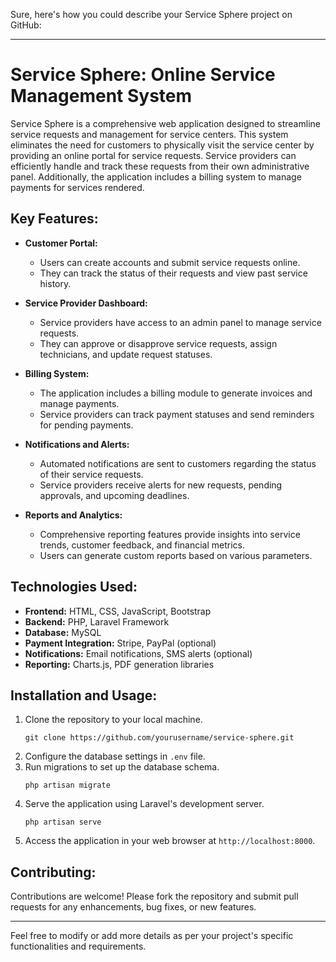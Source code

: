 Sure, here's how you could describe your Service Sphere project on GitHub:

---

# Service Sphere: Online Service Management System

Service Sphere is a comprehensive web application designed to streamline service requests and management for service centers. This system eliminates the need for customers to physically visit the service center by providing an online portal for service requests. Service providers can efficiently handle and track these requests from their own administrative panel. Additionally, the application includes a billing system to manage payments for services rendered.

## Key Features:
- **Customer Portal:**
  - Users can create accounts and submit service requests online.
  - They can track the status of their requests and view past service history.

- **Service Provider Dashboard:**
  - Service providers have access to an admin panel to manage service requests.
  - They can approve or disapprove service requests, assign technicians, and update request statuses.

- **Billing System:**
  - The application includes a billing module to generate invoices and manage payments.
  - Service providers can track payment statuses and send reminders for pending payments.

- **Notifications and Alerts:**
  - Automated notifications are sent to customers regarding the status of their service requests.
  - Service providers receive alerts for new requests, pending approvals, and upcoming deadlines.

- **Reports and Analytics:**
  - Comprehensive reporting features provide insights into service trends, customer feedback, and financial metrics.
  - Users can generate custom reports based on various parameters.

## Technologies Used:
- **Frontend:** HTML, CSS, JavaScript, Bootstrap
- **Backend:** PHP, Laravel Framework
- **Database:** MySQL
- **Payment Integration:** Stripe, PayPal (optional)
- **Notifications:** Email notifications, SMS alerts (optional)
- **Reporting:** Charts.js, PDF generation libraries

## Installation and Usage:
1. Clone the repository to your local machine.
   ```
   git clone https://github.com/yourusername/service-sphere.git
   ```
2. Configure the database settings in `.env` file.
3. Run migrations to set up the database schema.
   ```
   php artisan migrate
   ```
4. Serve the application using Laravel's development server.
   ```
   php artisan serve
   ```
5. Access the application in your web browser at `http://localhost:8000`.

## Contributing:
Contributions are welcome! Please fork the repository and submit pull requests for any enhancements, bug fixes, or new features.



---

Feel free to modify or add more details as per your project's specific functionalities and requirements.
